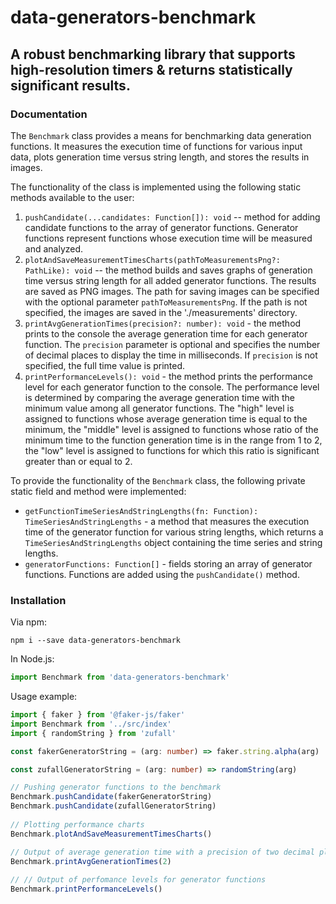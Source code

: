 # data-generators-benchmark
## A robust benchmarking library that supports high-resolution timers & returns statistically significant results.

### Documentation
The `Benchmark` class provides a means for benchmarking data generation functions. It measures the execution time of functions for various input data, plots generation time versus string length, and stores the results in images.

The functionality of the class is implemented using the following static methods available to the user:
1. `pushCandidate(...candidates: Function[]): void` -- method for adding candidate functions to the array of generator functions. Generator functions represent functions whose execution time will be measured and analyzed.
2. `plotAndSaveMeasurementTimesCharts(pathToMeasurementsPng?: PathLike): void` -- the method builds and saves graphs of generation time versus string length for all added generator functions. The results are saved as PNG images. The path for saving images can be specified with the optional parameter `pathToMeasurementsPng`. If the path is not specified, the images are saved in the './measurements' directory.
3. `printAvgGenerationTimes(precision?: number): void` - the method prints to the console the average generation time for each generator function. The `precision` parameter is optional and specifies the number of decimal places to display the time in milliseconds. If `precision` is not specified, the full time value is printed.
4. `printPerformanceLevels(): void` - the method prints the performance level for each generator function to the console. The performance level is determined by comparing the average generation time with the minimum value among all generator functions. The "high" level is assigned to functions whose average generation time is equal to the minimum, the "middle" level is assigned to functions whose ratio of the minimum time to the function generation time is in the range from 1 to 2, the "low" level is assigned to functions for which this ratio is significant greater than or equal to 2.

To provide the functionality of the `Benchmark` class, the following private static field and method were implemented:
- `getFunctionTimeSeriesAndStringLengths(fn: Function): TimeSeriesAndStringLengths` - a method that measures the execution time of the generator function for various string lengths, which returns a `TimeSeriesAndStringLengths` object containing the time series and string lengths.
- `generatorFunctions: Function[]` - fields storing an array of generator functions. Functions are added using the `pushCandidate()` method.



### Installation
Via npm:
```shell
npm i --save data-generators-benchmark
```
In Node.js:
```ts
import Benchmark from 'data-generators-benchmark'
```

Usage example:
```ts
import { faker } from '@faker-js/faker'
import Benchmark from '../src/index'
import { randomString } from 'zufall'

const fakerGeneratorString = (arg: number) => faker.string.alpha(arg)

const zufallGeneratorString = (arg: number) => randomString(arg)

// Pushing generator functions to the benchmark
Benchmark.pushCandidate(fakerGeneratorString)
Benchmark.pushCandidate(zufallGeneratorString)
    
// Plotting performance charts
Benchmark.plotAndSaveMeasurementTimesCharts()

// Output of average generation time with a precision of two decimal places
Benchmark.printAvgGenerationTimes(2)
    
// // Output of perfomance levels for generator functions
Benchmark.printPerformanceLevels()
```